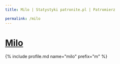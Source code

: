 ```yaml
---
title: Milo | Statystyki patronite.pl | Patromierz

permalink: /milo
---
```


# [Milo](https://patronite.pl/milo)

{% include profile.md name="milo" prefix="m" %}
